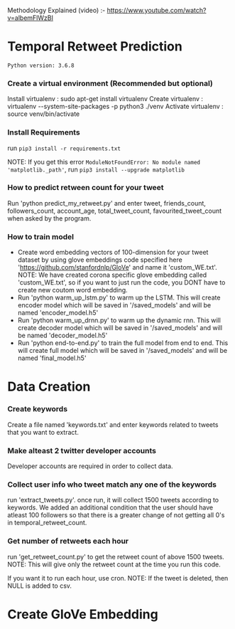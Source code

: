 Methodology Explained (video) :- https://www.youtube.com/watch?v=albemFlWzBI

# Temporal Retweet Prediction

`Python version: 3.6.8`

### Create a virtual environment (Recommended but optional)
Install virtualenv  : sudo apt-get install virtualenv
Create virtualenv   : virtualenv --system-site-packages -p python3 ./venv
Activate virtualenv : source venv/bin/activate

### Install Requirements
run `pip3 install -r requirements.txt`

NOTE: If you get this error `ModuleNotFoundError: No module named 'matplotlib._path'`, run `pip3 install --upgrade matplotlib`

### How to predict retween count for your tweet
Run 'python predict_my_retweet.py' and enter tweet, friends_count, followers_count, account_age, total_tweet_count, favourited_tweet_count 
when asked by the program.

### How to train model 
- Create word embedding vectors of 100-dimension for your tweet dataset by using glove embeddings code specified here
  'https://github.com/stanfordnlp/GloVe' and name it 'custom_WE.txt'. 
   NOTE: We have created corona specific glove embedding called 'custom_WE.txt', so if you want to just run the code, you DONT have to 
   create new coutom word embedding.
- Run 'python warm_up_lstm.py' to warm up the LSTM. This will create encoder model which will be saved in '/saved_models' and will be named 
   'encoder_model.h5'
- Run 'python warm_up_drnn.py' to warm up the dynamic rnn. This will create decoder model which will be saved in '/saved_models' and will be 
   named 'decoder_model.h5'
- Run 'python end-to-end.py' to train the full model from end to end. This will create full model which will be saved in '/saved_models' and 
   will be named 'final_model.h5'

# Data Creation

### Create keywords
Create a file named 'keywords.txt' and enter keywords related to tweets that you want to extract.

### Make alteast 2 twitter developer accounts
Developer accounts are required in order to collect data.

### Collect user info who tweet match any one of the keywords
run 'extract_tweets.py'. once run, it will collect 1500 tweets according to keywords. We added an additional condition that the user should 
have atleast 100 followers so that there is a greater change of not getting all 0's in temporal_retweet_count.

### Get number of retweets each hour
run 'get_retweet_count.py' to get the retweet count of above 1500 tweets. 
NOTE: This will give only the retweet count at the time you run this code.

If you want it to run each hour, use cron.
NOTE: If the tweet is deleted, then NULL is added to csv.

# Create GloVe Embedding

